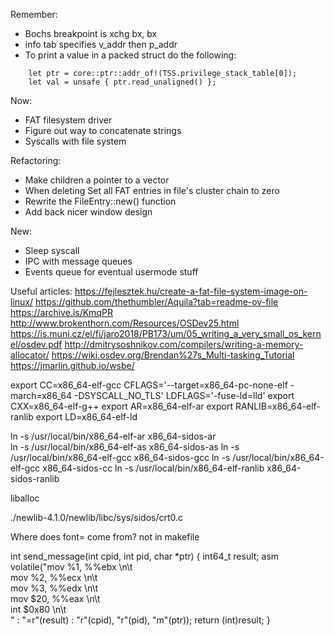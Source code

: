 Remember:
- Bochs breakpoint is xchg bx, bx
- info tab specifies v_addr then p_addr
- To print a value in a packed struct do the following:
```
    let ptr = core::ptr::addr_of!(TSS.privilege_stack_table[0]);
    let val = unsafe { ptr.read_unaligned() };
```

Now: 
- FAT filesystem driver
- Figure out way to concatenate strings
- Syscalls with file system

Refactoring:
- Make children a pointer to a vector
- When deleting Set all FAT entries in file's cluster chain to zero
- Rewrite the FileEntry::new() function
- Add back nicer window design

New:
- Sleep syscall
- IPC with message queues
- Events queue for eventual usermode stuff

Useful articles:
https://fejlesztek.hu/create-a-fat-file-system-image-on-linux/
https://github.com/thethumbler/Aquila?tab=readme-ov-file
https://archive.is/KmqPR
http://www.brokenthorn.com/Resources/OSDev25.html
https://is.muni.cz/el/fi/jaro2018/PB173/um/05_writing_a_very_small_os_kernel/osdev.pdf
http://dmitrysoshnikov.com/compilers/writing-a-memory-allocator/
https://wiki.osdev.org/Brendan%27s_Multi-tasking_Tutorial
https://jmarlin.github.io/wsbe/

export CC=x86_64-elf-gcc CFLAGS='--target=x86_64-pc-none-elf -march=x86_64 -DSYSCALL_NO_TLS' LDFLAGS='-fuse-ld=lld' 
export CXX=x86_64-elf-g++
export AR=x86_64-elf-ar
export RANLIB=x86_64-elf-ranlib
export LD=x86_64-elf-ld

ln -s /usr/local/bin/x86_64-elf-ar x86_64-sidos-ar       
ln -s /usr/local/bin/x86_64-elf-as x86_64-sidos-as
ln -s /usr/local/bin/x86_64-elf-gcc x86_64-sidos-gcc
ln -s /usr/local/bin/x86_64-elf-gcc x86_64-sidos-cc
ln -s /usr/local/bin/x86_64-elf-ranlib x86_64-sidos-ranlib

liballoc

./newlib-4.1.0/newlib/libc/sys/sidos/crt0.c

Where does font= come from? not in makefile

int send_message(int cpid, int pid, char *ptr)
{
    int64_t result;
    asm volatile("mov %1, %%ebx \n\t\
        mov %2, %%ecx \n\t\
        mov %3, %%edx \n\t\
        mov $20, %%eax \n\t\
        int $0x80 \n\t\
        "
                 : "=r"(result)
                 : "r"(cpid), "r"(pid), "m"(ptr));
    return (int)result;
}